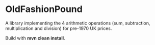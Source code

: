 # OldFashionPound
A library implementing the 4 arithmetic operations (sum, subtraction, multiplication and division) for pre-1970 UK prices.

Build with **mvn clean install**.
